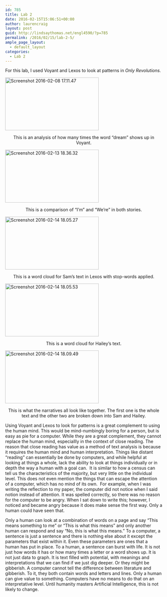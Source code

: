 ```yaml
---
id: 785
title: Lab 2
date: 2016-02-15T15:06:51+00:00
author: laurencraig
layout: post
guid: http://lindsaythomas.net/engl4590/?p=785
permalink: /2016/02/15/lab-2-5/
ample_page_layout:
  - default_layout
categories:
  - Lab 2
---
```

For this lab, I used Voyant and Lexos to look at patterns in _Only Revolutions._

<p style="text-align: left">
  <a href="http://lindsaythomas.net/engl4590/wp-content/uploads/sites/10/2016/02/Screenshot-2016-02-08-17.11.47.png" rel="attachment wp-att-786"><img class="size-medium wp-image-786 aligncenter" src="http://lindsaythomas.net/engl4590/wp-content/uploads/sites/10/2016/02/Screenshot-2016-02-08-17.11.47-300x169.png" alt="Screenshot 2016-02-08 17.11.47" width="300" height="169" srcset="http://lindsaythomas.net/engl4590/wp-content/uploads/sites/10/2016/02/Screenshot-2016-02-08-17.11.47-300x169.png 300w, http://lindsaythomas.net/engl4590/wp-content/uploads/sites/10/2016/02/Screenshot-2016-02-08-17.11.47-768x432.png 768w, http://lindsaythomas.net/engl4590/wp-content/uploads/sites/10/2016/02/Screenshot-2016-02-08-17.11.47-1024x576.png 1024w, http://lindsaythomas.net/engl4590/wp-content/uploads/sites/10/2016/02/Screenshot-2016-02-08-17.11.47.png 1366w" sizes="(max-width: 300px) 100vw, 300px" /></a>
</p>

<p style="text-align: center">
  This is an analysis of how many times the word &#8220;dream&#8221; shows up in Voyant.
</p>

<a href="http://lindsaythomas.net/engl4590/wp-content/uploads/sites/10/2016/02/Screenshot-2016-02-13-18.36.32.png" rel="attachment wp-att-788"><img class="size-medium wp-image-788 aligncenter" src="http://lindsaythomas.net/engl4590/wp-content/uploads/sites/10/2016/02/Screenshot-2016-02-13-18.36.32-300x169.png" alt="Screenshot 2016-02-13 18.36.32" width="300" height="169" srcset="http://lindsaythomas.net/engl4590/wp-content/uploads/sites/10/2016/02/Screenshot-2016-02-13-18.36.32-300x169.png 300w, http://lindsaythomas.net/engl4590/wp-content/uploads/sites/10/2016/02/Screenshot-2016-02-13-18.36.32-768x432.png 768w, http://lindsaythomas.net/engl4590/wp-content/uploads/sites/10/2016/02/Screenshot-2016-02-13-18.36.32-1024x576.png 1024w, http://lindsaythomas.net/engl4590/wp-content/uploads/sites/10/2016/02/Screenshot-2016-02-13-18.36.32.png 1366w" sizes="(max-width: 300px) 100vw, 300px" /></a>

<p style="text-align: center">
  This is a comparison of &#8220;I&#8217;m&#8221; and &#8220;We&#8217;re&#8221; in both stories.
</p>

<a href="http://lindsaythomas.net/engl4590/wp-content/uploads/sites/10/2016/02/Screenshot-2016-02-14-18.05.27.png" rel="attachment wp-att-789"><img class="size-medium wp-image-789 aligncenter" src="http://lindsaythomas.net/engl4590/wp-content/uploads/sites/10/2016/02/Screenshot-2016-02-14-18.05.27-300x169.png" alt="Screenshot 2016-02-14 18.05.27" width="300" height="169" srcset="http://lindsaythomas.net/engl4590/wp-content/uploads/sites/10/2016/02/Screenshot-2016-02-14-18.05.27-300x169.png 300w, http://lindsaythomas.net/engl4590/wp-content/uploads/sites/10/2016/02/Screenshot-2016-02-14-18.05.27-768x432.png 768w, http://lindsaythomas.net/engl4590/wp-content/uploads/sites/10/2016/02/Screenshot-2016-02-14-18.05.27-1024x576.png 1024w, http://lindsaythomas.net/engl4590/wp-content/uploads/sites/10/2016/02/Screenshot-2016-02-14-18.05.27.png 1366w" sizes="(max-width: 300px) 100vw, 300px" /></a>

<p style="text-align: center">
  This is a word cloud for Sam&#8217;s text in Lexos with stop-words applied.
</p>

<a href="http://lindsaythomas.net/engl4590/wp-content/uploads/sites/10/2016/02/Screenshot-2016-02-14-18.05.53.png" rel="attachment wp-att-790"><img class="size-medium wp-image-790 aligncenter" src="http://lindsaythomas.net/engl4590/wp-content/uploads/sites/10/2016/02/Screenshot-2016-02-14-18.05.53-300x169.png" alt="Screenshot 2016-02-14 18.05.53" width="300" height="169" srcset="http://lindsaythomas.net/engl4590/wp-content/uploads/sites/10/2016/02/Screenshot-2016-02-14-18.05.53-300x169.png 300w, http://lindsaythomas.net/engl4590/wp-content/uploads/sites/10/2016/02/Screenshot-2016-02-14-18.05.53-768x432.png 768w, http://lindsaythomas.net/engl4590/wp-content/uploads/sites/10/2016/02/Screenshot-2016-02-14-18.05.53-1024x576.png 1024w, http://lindsaythomas.net/engl4590/wp-content/uploads/sites/10/2016/02/Screenshot-2016-02-14-18.05.53.png 1366w" sizes="(max-width: 300px) 100vw, 300px" /></a>

<p style="text-align: center">
  This is a word cloud for Hailey&#8217;s text.
</p>

<a href="http://lindsaythomas.net/engl4590/wp-content/uploads/sites/10/2016/02/Screenshot-2016-02-14-18.09.49.png" rel="attachment wp-att-791"><img class="size-medium wp-image-791 aligncenter" src="http://lindsaythomas.net/engl4590/wp-content/uploads/sites/10/2016/02/Screenshot-2016-02-14-18.09.49-300x169.png" alt="Screenshot 2016-02-14 18.09.49" width="300" height="169" srcset="http://lindsaythomas.net/engl4590/wp-content/uploads/sites/10/2016/02/Screenshot-2016-02-14-18.09.49-300x169.png 300w, http://lindsaythomas.net/engl4590/wp-content/uploads/sites/10/2016/02/Screenshot-2016-02-14-18.09.49-768x432.png 768w, http://lindsaythomas.net/engl4590/wp-content/uploads/sites/10/2016/02/Screenshot-2016-02-14-18.09.49-1024x576.png 1024w, http://lindsaythomas.net/engl4590/wp-content/uploads/sites/10/2016/02/Screenshot-2016-02-14-18.09.49.png 1366w" sizes="(max-width: 300px) 100vw, 300px" /></a>

<p style="text-align: center">
  This is what the narratives all look like together. The first one is the whole text and the other two are broken down into Sam and Hailey.
</p>

<p style="text-align: left">
  Using Voyant and Lexos to look for patterns is a great complement to using the human mind. This would be mind-numbingly boring for a person, but is easy as pie for a computer. While they are a great complement, they cannot replace the human mind, especiallly in the context of close reading. The reason that close reading has value as a method of text analysis is because it requires the human mind and human interpretation. Things like distant “reading” can essentially be done by computers, and while helpful at looking at things a whole, lack the ability to look at things individually or in depth the way a human with a goal can.  It is similar to how a census can tell us the characteristics of the majority, but very little on the individual level. This does not even mention the things that can escape the attention of a computer, which has no mind of its own.  For example, when I was writing the reflection to my paper, the computer did not notice when I said notion instead of attention. It was spelled correctly, so there was no reason for the computer to be angry. When I sat down to write this; however, I noticed and became angry because it does make sense the first way. Only a human could have seen that.
</p>

<p style="text-align: left">
  Only a human can look at a combination of words on a page and say “This means something to me” or “This is what this means” and only another human can respond and say &#8220;No, this is what this means.&#8221; To a computer, a sentence is just a sentence and there is nothing else about it except the parameters that exist within it. Even these parameters are ones that a human has put in place. To a human, a sentence can burst with life. It is not just how words it has or how many times a letter or a word shows up. It is not just data to graph. It is text filled with potential, with meanings and interpretations that we can find if we just dig deeper. Or they might be gibberish. A computer cannot tell the difference between literature and gibberish. To it, they both contain words and letters and lines. Only a human can give value to something. Computers have no means to do that on an interpretative level. Until humanity masters Artificial Intelligence, this is not likely to change.
</p>